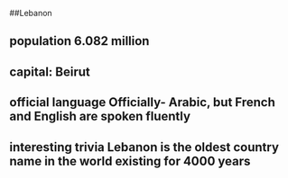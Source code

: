 ##Lebanon
## population 6.082 million


## capital: Beirut

 
## official language Officially- Arabic, but French and English are spoken fluently


## interesting trivia Lebanon is the oldest country name in the world existing for 4000 years



